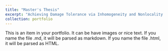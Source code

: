 ```yaml
---
title: "Master's Thesis"
excerpt: "Achieving Damage Tolerance via Inhomogeneity and Nonlocality through Ultra-Cellular Material<br/><img src='/images/500x300.png'>"
collection: portfolio
---
```


This is an item in your portfolio. It can be have images or nice text. If you name the file .md, it will be parsed as markdown. If you name the file .html, it will be parsed as HTML. 
